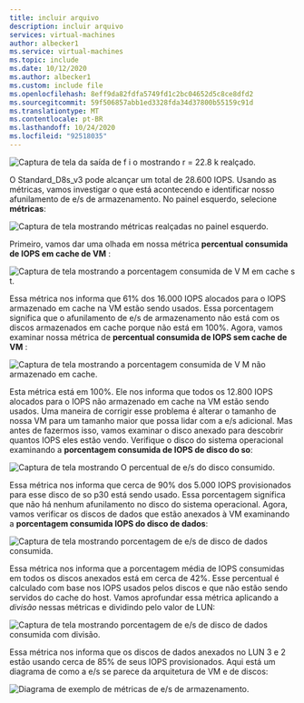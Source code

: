 ```yaml
---
title: incluir arquivo
description: incluir arquivo
services: virtual-machines
author: albecker1
ms.service: virtual-machines
ms.topic: include
ms.date: 10/12/2020
ms.author: albecker1
ms.custom: include file
ms.openlocfilehash: 8eff9da82fdfa5749fd1c2bc04652d5c8ce8dfd2
ms.sourcegitcommit: 59f506857abb1ed3328fda34d37800b55159c91d
ms.translationtype: MT
ms.contentlocale: pt-BR
ms.lasthandoff: 10/24/2020
ms.locfileid: "92518035"
---
```

![Captura de tela da saída de f i o mostrando r = 22.8 k realçado.](media/vm-disk-performance/utilization-metrics-example/fio-output.jpg)

O Standard_D8s_v3 pode alcançar um total de 28.600 IOPS. Usando as métricas, vamos investigar o que está acontecendo e identificar nosso afunilamento de e/s de armazenamento. No painel esquerdo, selecione **métricas**:

![Captura de tela mostrando métricas realçadas no painel esquerdo.](media/vm-disk-performance/utilization-metrics-example/metrics-menu.jpg)

Primeiro, vamos dar uma olhada em nossa métrica **percentual consumida de IOPS em cache de VM** :

![Captura de tela mostrando a porcentagem consumida de V M em cache s t.](media/vm-disk-performance/utilization-metrics-example/vm-cached.jpg)

Essa métrica nos informa que 61% dos 16.000 IOPS alocados para o IOPS armazenado em cache na VM estão sendo usados. Essa porcentagem significa que o afunilamento de e/s de armazenamento não está com os discos armazenados em cache porque não está em 100%. Agora, vamos examinar nossa métrica de **percentual consumida de IOPS sem cache de VM** :

![Captura de tela mostrando a porcentagem consumida de V M não armazenado em cache.](media/vm-disk-performance/utilization-metrics-example/vm-uncached.jpg)

Esta métrica está em 100%. Ele nos informa que todos os 12.800 IOPS alocados para o IOPS não armazenado em cache na VM estão sendo usados. Uma maneira de corrigir esse problema é alterar o tamanho de nossa VM para um tamanho maior que possa lidar com a e/s adicional. Mas antes de fazermos isso, vamos examinar o disco anexado para descobrir quantos IOPS eles estão vendo. Verifique o disco do sistema operacional examinando a **porcentagem consumida de IOPS de disco do so**:

![Captura de tela mostrando O percentual de e/s do disco consumido.](media/vm-disk-performance/utilization-metrics-example/os-disk.jpg)

Essa métrica nos informa que cerca de 90% dos 5.000 IOPS provisionados para esse disco de so p30 está sendo usado. Essa porcentagem significa que não há nenhum afunilamento no disco do sistema operacional. Agora, vamos verificar os discos de dados que estão anexados à VM examinando a **porcentagem consumida IOPS do disco de dados**:

![Captura de tela mostrando porcentagem de e/s de disco de dados consumida.](media/vm-disk-performance/utilization-metrics-example/data-disks-no-splitting.jpg)

Essa métrica nos informa que a porcentagem média de IOPS consumidas em todos os discos anexados está em cerca de 42%. Esse percentual é calculado com base nos IOPS usados pelos discos e que não estão sendo servidos do cache do host. Vamos aprofundar essa métrica aplicando a *divisão* nessas métricas e dividindo pelo valor de LUN:

![Captura de tela mostrando porcentagem de e/s de disco de dados consumida com divisão.](media/vm-disk-performance/utilization-metrics-example/data-disks-splitting.jpg)

Essa métrica nos informa que os discos de dados anexados no LUN 3 e 2 estão usando cerca de 85% de seus IOPS provisionados. Aqui está um diagrama de como a e/s se parece da arquitetura de VM e de discos:

![Diagrama de exemplo de métricas de e/s de armazenamento.](media/vm-disk-performance/utilization-metrics-example/metrics-diagram.jpg)
